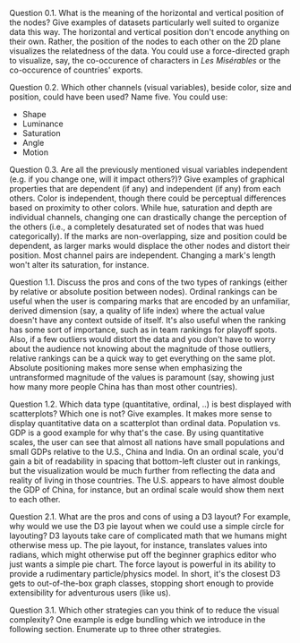 Question 0.1. What is the meaning of the horizontal and vertical position of the nodes? Give examples of datasets particularly well suited to organize data this way.
The horizontal and vertical position don't encode anything on their own. Rather, the position of the nodes to each other on the 2D plane visualizes the relatedness of the data. You could use a force-directed graph to visualize, say, the co-occurence of characters in _Les Misérables_ or the co-occurence of countries' exports.

Question 0.2. Which other channels (visual variables), beside color, size and position, could have been used? Name five.
You could use:
* Shape
* Luminance
* Saturation
* Angle
* Motion

Question 0.3. Are all the previously mentioned visual variables independent (e.g. if you change one, will it impact others?)? Give examples of graphical properties that are dependent (if any) and independent (if any) from each others.
Color is independent, though there could be perceptual differences based on proximity to other colors. While hue, saturation and depth are individual channels, changing one can drastically change the perception of the others (i.e., a completely desaturated set of nodes that was hued categorically). If the marks are non-overlapping, size and position could be dependent, as larger marks would displace the other nodes and distort their position. Most channel pairs are independent. Changing a mark's length won't alter its saturation, for instance.

Question 1.1. Discuss the pros and cons of the two types of rankings (either by relative or absolute position between nodes).
Ordinal rankings can be useful when the user is comparing marks that are encoded by an unfamiliar, derived dimension (say, a quality of life index) where the actual value doesn't have any context outside of itself. It's also useful when the ranking has some sort of importance, such as in team rankings for playoff spots. Also, if a few outliers would distort the data and you don't have to worry about the audience not knowing about the magnitude of those outliers, relative rankings can be a quick way to get everything on the same plot. Absolute positioning makes more sense when emphasizing the untransformed magnitude of the values is paramount (say, showing just how many more people China has than most other countries).

Question 1.2. Which data type (quantitative, ordinal, ..) is best displayed with scatterplots? Which one is not? Give examples.
It makes more sense to display quantitative data on a scatterplot than ordinal data. Population vs. GDP is a good example for why that's the case. By using quantitative scales, the user can see that almost all nations have small populations and small GDPs relative to the U.S., China and India. On an ordinal scale, you'd gain a bit of readability in spacing that bottom-left cluster out in rankings, but the visualization would be much further from reflecting the data and reality of living in those countries. The U.S. appears to have almost double the GDP of China, for instance, but an ordinal scale would show them next to each other.

Question 2.1. What are the pros and cons of using a D3 layout? For example, why would we use the D3 pie layout when we could use a simple circle for layouting?
D3 layouts take care of complicated math that we humans might otherwise mess up. The pie layout, for instance, translates values into radians, which might otherwise put off the beginner graphics editor who just wants a simple pie chart. The force layout is powerful in its ability to provide a rudimentary particle/physics model. In short, it's the closest D3 gets to out-of-the-box graph classes, stopping short enough to provide extensibility for adventurous users (like us).

Question 3.1. Which other strategies can you think of to reduce the visual complexity? One example is edge bundling which we introduce in the following section. Enumerate up to three other strategies.
